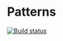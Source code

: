 # Patterns
[![Build status](https://ci.appveyor.com/api/projects/status/195mk7kuqmrkagw1?svg=true)](https://ci.appveyor.com/project/2078Stasyan/patterns)
